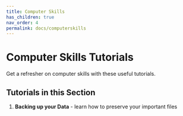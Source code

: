```yaml
---
title: Computer Skills
has_children: true
nav_order: 4
permalink: docs/computerskills
---
```


# Computer Skills Tutorials

Get a refresher on computer skills with these useful tutorials.

## Tutorials in this Section
1. **Backing up your Data** - learn how to preserve your important files
